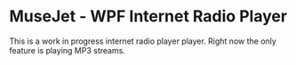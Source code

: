 # MuseJet - WPF Internet Radio Player

This is a work in progress internet radio player player.
Right now the only feature is playing MP3 streams.
